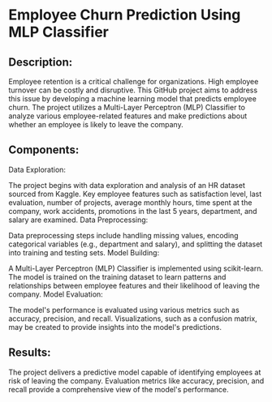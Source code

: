 # Employee Churn Prediction Using MLP Classifier

## Description:

Employee retention is a critical challenge for organizations. High employee turnover can be costly and disruptive. This GitHub project aims to address this issue by developing a machine learning model that predicts employee churn. The project utilizes a Multi-Layer Perceptron (MLP) Classifier to analyze various employee-related features and make predictions about whether an employee is likely to leave the company.

## Components:

Data Exploration:

The project begins with data exploration and analysis of an HR dataset sourced from Kaggle. Key employee features such as satisfaction level, last evaluation, number of projects, average monthly hours, time spent at the company, work accidents, promotions in the last 5 years, department, and salary are examined.
Data Preprocessing:

Data preprocessing steps include handling missing values, encoding categorical variables (e.g., department and salary), and splitting the dataset into training and testing sets.
Model Building:

A Multi-Layer Perceptron (MLP) Classifier is implemented using scikit-learn.
The model is trained on the training dataset to learn patterns and relationships between employee features and their likelihood of leaving the company.
Model Evaluation:

The model's performance is evaluated using various metrics such as accuracy, precision, and recall.
Visualizations, such as a confusion matrix, may be created to provide insights into the model's predictions.

## Results:

The project delivers a predictive model capable of identifying employees at risk of leaving the company.
Evaluation metrics like accuracy, precision, and recall provide a comprehensive view of the model's performance.
